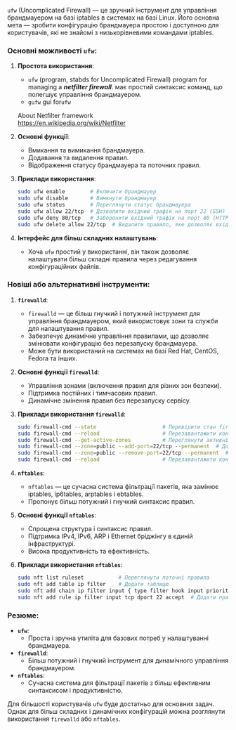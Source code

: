 `ufw` (Uncomplicated Firewall) — це зручний інструмент для управління брандмауером на базі iptables в системах на базі Linux. Його основна мета — зробити конфігурацію брандмауера простою і доступною для користувачів, які не знайомі з низькорівневими командами iptables.

### Основні можливості `ufw`:

1. **Простота використання**:
   - `ufw` (program, stabds for Uncomplicated Firewall) program for managing a ___netfilter firewall___. має простий синтаксис команд, що полегшує управління брандмауером.
   - `gufw` gui for`ufw`
   
   About Netfilter framework\
   https://en.wikipedia.org/wiki/Netfilter

2. **Основні функції**:
   - Вмикання та вимикання брандмауера.
   - Додавання та видалення правил.
   - Відображення статусу брандмауера та поточних правил.

3. **Приклади використання**:
   ```sh
   sudo ufw enable        # Включити брандмауер
   sudo ufw disable       # Вимкнути брандмауер
   sudo ufw status        # Переглянути статус брандмауера
   sudo ufw allow 22/tcp  # Дозволити вхідний трафік на порт 22 (SSH)
   sudo ufw deny 80/tcp   # Заборонити вхідний трафік на порт 80 (HTTP)
   sudo ufw delete allow 22/tcp  # Видалити правило, яке дозволяє вхідний трафік на порт 22
   ```

4. **Інтерфейс для більш складних налаштувань**:
   - Хоча `ufw` простий у використанні, він також дозволяє налаштувати більш складні правила через редагування конфігураційних файлів.

### Новіші або альтернативні інструменти:

1. **`firewalld`**:
   - `firewalld` — це більш гнучкий і потужний інструмент для управління брандмауером, який використовує зони та служби для налаштування правил.
   - Забезпечує динамічне управління правилами, що дозволяє змінювати конфігурацію без перезапуску брандмауера.
   - Може бути використаний на системах на базі Red Hat, CentOS, Fedora та інших.

2. **Основні функції `firewalld`**:
   - Управління зонами (включення правил для різних зон безпеки).
   - Підтримка постійних і тимчасових правил.
   - Динамічне змінення правил без перезапуску сервісу.

3. **Приклади використання `firewalld`**:
   ```sh
   sudo firewall-cmd --state                     # Перевірити стан firewalld
   sudo firewall-cmd --reload                    # Перезавантажити конфігурацію firewalld
   sudo firewall-cmd --get-active-zones          # Переглянути активні зони
   sudo firewall-cmd --zone=public --add-port=22/tcp --permanent  # Додати правило для порту 22 в зону public
   sudo firewall-cmd --zone=public --remove-port=22/tcp --permanent  # Видалити правило для порту 22 в зоні public
   sudo firewall-cmd --reload                    # Перезавантажити конфігурацію для застосування постійних змін
   ```

4. **`nftables`**:
   - `nftables` — це сучасна система фільтрації пакетів, яка замінює iptables, ip6tables, arptables і ebtables.
   - Пропонує більш потужний і гнучкий синтаксис правил.

5. **Основні функції `nftables`**:
   - Спрощена структура і синтаксис правил.
   - Підтримка IPv4, IPv6, ARP і Ethernet бріджінгу в єдиній інфраструктурі.
   - Висока продуктивність та ефективність.

6. **Приклади використання `nftables`**:
   ```sh
   sudo nft list ruleset           # Переглянути поточні правила
   sudo nft add table ip filter    # Додати таблицю
   sudo nft add chain ip filter input { type filter hook input priority 0 \; }  # Додати ланцюг
   sudo nft add rule ip filter input tcp dport 22 accept  # Додати правило, що дозволяє вхідний трафік на порт 22
   ```

### Резюме:

- **`ufw`**:
  - Проста і зручна утиліта для базових потреб у налаштуванні брандмауера.
- **`firewalld`**:
  - Більш потужний і гнучкий інструмент для динамічного управління брандмауером.
- **`nftables`**:
  - Сучасна система для фільтрації пакетів з більш ефективним синтаксисом і продуктивністю.

Для більшості користувачів `ufw` буде достатньо для основних задач. Однак для більш складних і динамічних конфігурацій можна розглянути використання `firewalld` або `nftables`.

